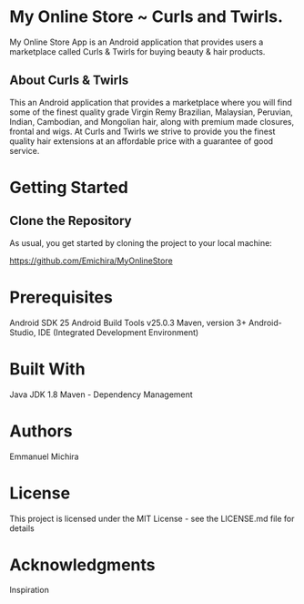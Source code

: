 # My Online Store ~ Curls and Twirls.

My Online Store App is an Android application that provides users a marketplace called Curls & Twirls for buying beauty & hair products.

## About Curls & Twirls

This an Android application that provides a marketplace where you will find some of the finest quality grade Virgin Remy Brazilian, Malaysian, Peruvian, Indian, Cambodian, and Mongolian hair, along with premium made closures, frontal and wigs.
At Curls and Twirls we strive to provide you the finest quality hair extensions at an affordable price with a guarantee of good service.

# Getting Started

## Clone the Repository

As usual, you get started by cloning the project to your local machine:

https://github.com/Emichira/MyOnlineStore


# Prerequisites

Android SDK 25
Android Build Tools v25.0.3
Maven, version 3+
Android-Studio, IDE (Integrated Development Environment)

# Built With

Java JDK 1.8
Maven - Dependency Management

# Authors

Emmanuel Michira

# License

This project is licensed under the MIT License - see the LICENSE.md file for details

# Acknowledgments

Inspiration
